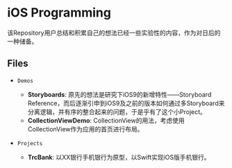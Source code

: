 # iOS Programming
该Repository用户总结和积累自己的想法已经一些实验性的内容，作为对日后的一种储备。

## Files
* `Demos`
    * **Storyboards**: 原先的想法是研究下iOS9的新增特性——Storyboard Reference，而后逐渐引申到iOS9及之前的版本如何通过多Storyboard来分离逻辑，并有序的整合起来的问题，于是乎有了这个小Project。
    * **CollectionViewDemo**: CollectionView的用法，考虑使用CollectionView作为应用的首页进行布局。

* `Projects`
	* **TrcBank**: 以XX银行手机银行为原型，以Swift实现iOS版手机银行。